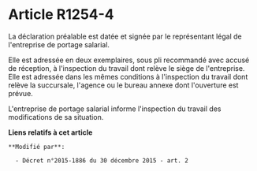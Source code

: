 # Article R1254-4

La déclaration préalable est datée et signée par le représentant légal de l'entreprise de portage salarial.

Elle est adressée en deux exemplaires, sous pli recommandé avec accusé de réception, à l'inspection du travail dont relève le
siège de l'entreprise. Elle est adressée dans les mêmes conditions à l'inspection du travail dont relève la succursale,
l'agence ou le bureau annexe dont l'ouverture est prévue.

L'entreprise de portage salarial informe l'inspection du travail des modifications de sa situation.

**Liens relatifs à cet article**

	**Modifié par**:

	  - Décret n°2015-1886 du 30 décembre 2015 - art. 2
